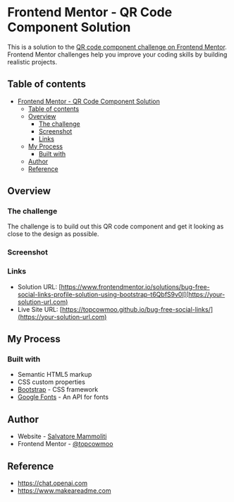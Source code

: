 # Frontend Mentor - QR Code Component Solution

This is a solution to the [QR code component challenge on Frontend Mentor](https://www.frontendmentor.io/challenges/qr-code-component-iux_sIO_H). Frontend Mentor challenges help you improve your coding skills by building realistic projects.

## Table of contents

- [Frontend Mentor - QR Code Component Solution](#frontend-mentor---qr-code-component-solution)
  - [Table of contents](#table-of-contents)
  - [Overview](#overview)
    - [The challenge](#the-challenge)
    - [Screenshot](#screenshot)
    - [Links](#links)
  - [My Process](#my-process)
    - [Built with](#built-with)
  - [Author](#author)
  - [Reference](#reference)

## Overview

### The challenge

The challenge is to build out this QR code component and get it looking as close to the design as possible.

### Screenshot

### Links

- Solution URL: [https://www.frontendmentor.io/solutions/bug-free-social-links-profile-solution-using-bootstrap-t6QbfS9v0I](https://your-solution-url.com)
- Live Site URL: [https://topcowmoo.github.io/bug-free-social-links/](https://your-solution-url.com)

## My Process

### Built with

- Semantic HTML5 markup
- CSS custom properties
- [Bootstrap](https://getbootstrap.com/) - CSS framework
- [Google Fonts](https://fonts.google.com/) - An API for fonts

## Author

- Website - [Salvatore Mammoliti](https://github.com/topcowmoo)
- Frontend Mentor - [@topcowmoo](https://www.frontendmentor.io/profile/topcowmoo)

## Reference

- https://chat.openai.com
- https://www.makeareadme.com
